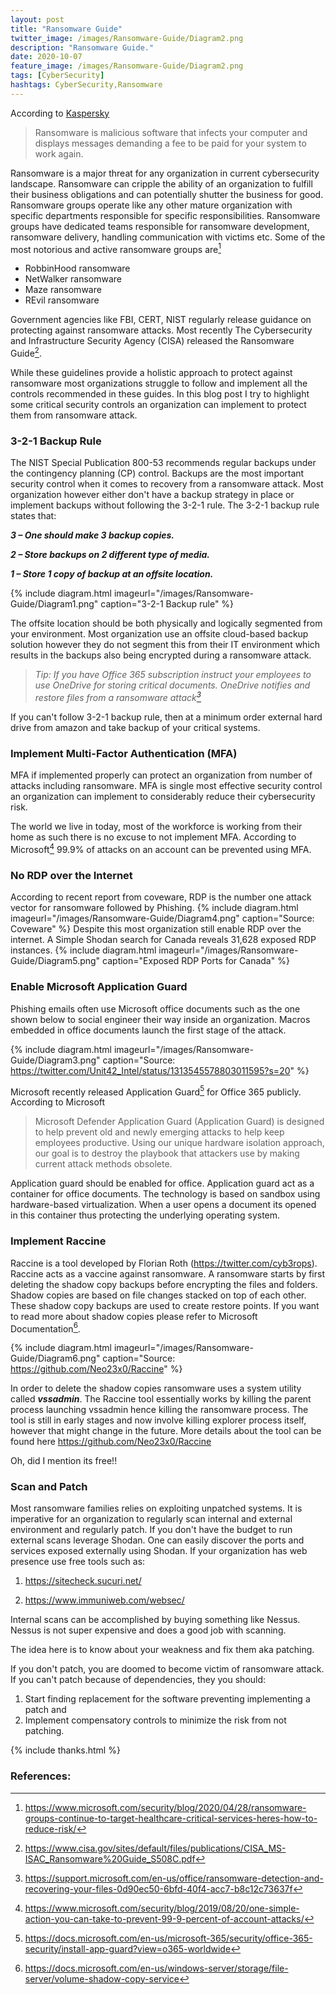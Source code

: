 ```yaml
---
layout: post
title: "Ransomware Guide"
twitter_image: /images/Ransomware-Guide/Diagram2.png
description: "Ransomware Guide."
date: 2020-10-07
feature_image: /images/Ransomware-Guide/Diagram2.png
tags: [CyberSecurity]
hashtags: CyberSecurity,Ransomware
---
```

According to [Kaspersky](https://www.kaspersky.com/resource-center/definitions/what-is-ransomware) 
>Ransomware is malicious software that infects your computer and displays messages demanding a fee to be paid for your system to work again.

Ransomware is a major threat for any organization in current cybersecurity landscape. Ransomware can cripple the ability of an organization to fulfill their business obligations and can potentially shutter the business for good. Ransomware groups operate like any other mature organization with specific departments responsible for specific responsibilities. Ransomware groups have dedicated teams responsible for ransomware development, ransomware delivery, handling communication with victims etc. Some of the most notorious and active ransomware groups are[^1]

+ RobbinHood ransomware
+ NetWalker ransomware
+ Maze ransomware
+ REvil ransomware
<!--more-->

Government agencies like FBI, CERT, NIST regularly release guidance on protecting against ransomware attacks. Most recently The Cybersecurity and Infrastructure Security Agency (CISA) released the Ransomware Guide[^2]. 

While these guidelines provide a holistic approach to protect against ransomware most organizations struggle to follow and implement all the controls recommended in these guides. In this blog post I try to highlight some critical security controls an organization can implement to protect them from ransomware attack.

### 3-2-1 Backup Rule
The NIST Special Publication 800-53 recommends regular backups under the contingency planning (CP) control. Backups are the most important security control when it comes to recovery from a ransomware attack. Most organization however either don't have a backup strategy in place or implement backups without following the 3-2-1 rule. The 3-2-1 backup rule states that:

***3 – One should make 3 backup copies.***

***2 – Store backups on 2 different type of media.***

***1 – Store 1 copy of backup at an offsite location.***

{% include diagram.html imageurl="/images/Ransomware-Guide/Diagram1.png" caption="3-2-1 Backup rule" %}

The offsite location should be both physically and logically segmented from your environment. Most organization use an offsite cloud-based backup solution however they do not segment this from their IT environment which results in the backups also being encrypted during a ransomware attack.

>*Tip: If you have Office 365 subscription instruct your employees to use OneDrive for storing critical documents. OneDrive notifies and restore files from a ransomware attack[^3]*

If you can't follow 3-2-1 backup rule, then at a minimum order external hard drive from amazon and take backup of your critical systems.

### Implement Multi-Factor Authentication (MFA)
MFA if implemented properly can protect an organization from number of attacks including ransomware. MFA is single most effective security control an organization can implement to considerably reduce their cybersecurity risk. 

The world we live in today, most of the workforce is working from their home as such there is no excuse to not implement MFA. According to Microsoft[^4] 99.9% of attacks on an account can be prevented using MFA.

### No RDP over the Internet
According to recent report from coveware, RDP is the number one attack vector for ransomware followed by Phishing.
{% include diagram.html imageurl="/images/Ransomware-Guide/Diagram4.png" caption="Source: Coveware" %}
Despite this most organization still enable RDP over the internet. A Simple Shodan search for Canada reveals 31,628 exposed RDP instances. 
{% include diagram.html imageurl="/images/Ransomware-Guide/Diagram5.png" caption="Exposed RDP Ports for Canada" %}

### Enable Microsoft Application Guard
Phishing emails often use Microsoft office documents such as the one shown below to social engineer their way inside an organization. Macros embedded in office documents launch the first stage of the attack.

{% include diagram.html imageurl="/images/Ransomware-Guide/Diagram3.png" caption="Source: https://twitter.com/Unit42_Intel/status/1313545578803011595?s=20" %}

Microsoft recently released Application Guard[^5] for Office 365 publicly. According to Microsoft 
>Microsoft Defender Application Guard (Application Guard) is designed to help prevent old and newly emerging attacks to help keep employees productive. Using our unique hardware isolation approach, our goal is to destroy the playbook that attackers use by making current attack methods obsolete.

Application guard should be enabled for office. Application guard act as a container for office documents. The technology is based on sandbox using hardware-based virtualization. When a user opens a document its opened in this container thus protecting the underlying operating system. 

### Implement Raccine

Raccine is a tool developed by Florian Roth (<https://twitter.com/cyb3rops>). Raccine acts as a vaccine against ransomware. A ransomware starts by first deleting the shadow copy backups before encrypting the files and folders. Shadow copies are based on file changes stacked on top of each other. These shadow copy backups are used to create restore points. If you want to read more about shadow copies please refer to Microsoft Documentation[^6].

{% include diagram.html imageurl="/images/Ransomware-Guide/Diagram6.png" caption="Source: https://github.com/Neo23x0/Raccine" %}


In order to delete the shadow copies ransomware uses a system utility called ***vssadmin***. The Raccine tool essentially works by killing the parent process launching vssadmin hence killing the ransomware process. The tool is still in early stages and now involve killing explorer process itself, however that might change in the future. More details about the tool can be found here <https://github.com/Neo23x0/Raccine>

Oh, did I mention its free!!

### Scan and Patch

Most ransomware families relies on exploiting unpatched systems. It is imperative for an organization to regularly scan internal and external environment and regularly patch. If you don't have the budget to run external scans leverage Shodan. One can easily discover the ports and services exposed externally using Shodan. If your organization has web presence use free tools such as:

1. <https://sitecheck.sucuri.net/>

2. <https://www.immuniweb.com/websec/>

Internal scans can be accomplished by buying something like Nessus. Nessus is not super expensive and does a good job with scanning.

The idea here is to know about your weakness and fix them aka patching.

If you don't patch, you are doomed to become victim of ransomware attack. If you can't patch because of dependencies, they you should:

1. Start finding replacement for the software preventing implementing a patch and
2. Implement compensatory controls to minimize the risk from not patching.

{% include thanks.html %}

### References:

[^1]: <https://www.microsoft.com/security/blog/2020/04/28/ransomware-groups-continue-to-target-healthcare-critical-services-heres-how-to-reduce-risk/>

[^2]: <https://www.cisa.gov/sites/default/files/publications/CISA_MS-ISAC_Ransomware%20Guide_S508C.pdf>

[^3]: <https://support.microsoft.com/en-us/office/ransomware-detection-and-recovering-your-files-0d90ec50-6bfd-40f4-acc7-b8c12c73637f>

[^4]: <https://www.microsoft.com/security/blog/2019/08/20/one-simple-action-you-can-take-to-prevent-99-9-percent-of-account-attacks/>

[^5]: <https://docs.microsoft.com/en-us/microsoft-365/security/office-365-security/install-app-guard?view=o365-worldwide>

[^6]: <https://docs.microsoft.com/en-us/windows-server/storage/file-server/volume-shadow-copy-service>
